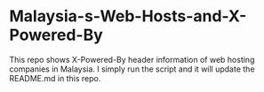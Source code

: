 Malaysia-s-Web-Hosts-and-X-Powered-By
=====================================

This repo shows X-Powered-By header information of web hosting companies in Malaysia. I simply run the script and it will update the README.md in this repo.
